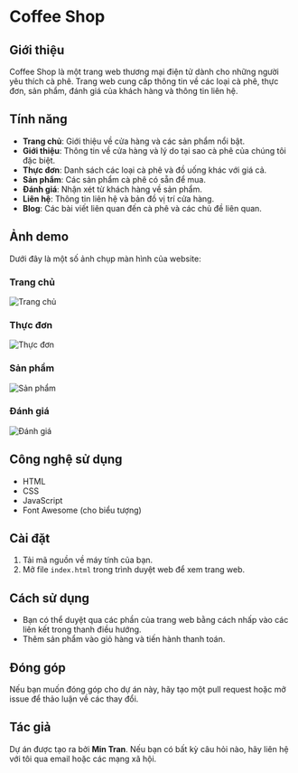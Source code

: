 # Coffee Shop

## Giới thiệu
Coffee Shop là một trang web thương mại điện tử dành cho những người yêu thích cà phê. Trang web cung cấp thông tin về các loại cà phê, thực đơn, sản phẩm, đánh giá của khách hàng và thông tin liên hệ.

## Tính năng
- **Trang chủ**: Giới thiệu về cửa hàng và các sản phẩm nổi bật.
- **Giới thiệu**: Thông tin về cửa hàng và lý do tại sao cà phê của chúng tôi đặc biệt.
- **Thực đơn**: Danh sách các loại cà phê và đồ uống khác với giá cả.
- **Sản phẩm**: Các sản phẩm cà phê có sẵn để mua.
- **Đánh giá**: Nhận xét từ khách hàng về sản phẩm.
- **Liên hệ**: Thông tin liên hệ và bản đồ vị trí cửa hàng.
- **Blog**: Các bài viết liên quan đến cà phê và các chủ đề liên quan.

## Ảnh demo
Dưới đây là một số ảnh chụp màn hình của website:

### Trang chủ
![Trang chủ](./assets/images/home.png)

### Thực đơn
![Thực đơn](./assets/images/menu.png)

### Sản phẩm
![Sản phẩm](./assets/images/products.png)

### Đánh giá
![Đánh giá](./assets/images/review.png)

## Công nghệ sử dụng
- HTML
- CSS
- JavaScript
- Font Awesome (cho biểu tượng)

## Cài đặt
1. Tải mã nguồn về máy tính của bạn.
2. Mở file `index.html` trong trình duyệt web để xem trang web.

## Cách sử dụng
- Bạn có thể duyệt qua các phần của trang web bằng cách nhấp vào các liên kết trong thanh điều hướng.
- Thêm sản phẩm vào giỏ hàng và tiến hành thanh toán.

## Đóng góp
Nếu bạn muốn đóng góp cho dự án này, hãy tạo một pull request hoặc mở issue để thảo luận về các thay đổi.



## Tác giả
Dự án được tạo ra bởi **Min Tran**. Nếu bạn có bất kỳ câu hỏi nào, hãy liên hệ với tôi qua email hoặc các mạng xã hội.